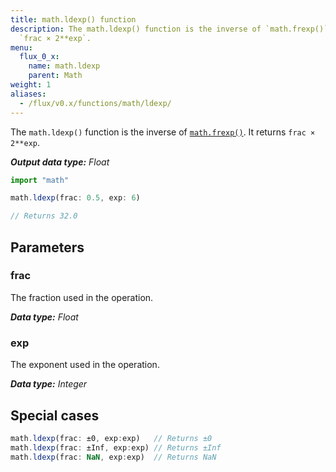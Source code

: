 ```yaml
---
title: math.ldexp() function
description: The math.ldexp() function is the inverse of `math.frexp()`. It returns
  `frac × 2**exp`.
menu:
  flux_0_x:
    name: math.ldexp
    parent: Math
weight: 1
aliases:
  - /flux/v0.x/functions/math/ldexp/
---
```


The `math.ldexp()` function is the inverse of [`math.frexp()`](/flux/v0.x/stdlib/math/frexp).
It returns `frac × 2**exp`.

_**Output data type:** Float_

```js
import "math"

math.ldexp(frac: 0.5, exp: 6)

// Returns 32.0
```

## Parameters

### frac
The fraction used in the operation.

_**Data type:** Float_

### exp
The exponent used in the operation.

_**Data type:** Integer_

## Special cases
```js
math.ldexp(frac: ±0, exp:exp)   // Returns ±0
math.ldexp(frac: ±Inf, exp:exp) // Returns ±Inf
math.ldexp(frac: NaN, exp:exp)  // Returns NaN
```
